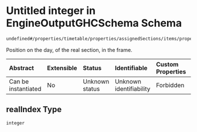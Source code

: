 # Untitled integer in EngineOutputGHCSchema Schema

```txt
undefined#/properties/timetable/properties/assignedSections/items/properties/realIndex
```

Position on the day, of the real section, in the frame.

| Abstract            | Extensible | Status         | Identifiable            | Custom Properties | Additional Properties | Access Restrictions | Defined In                                                                                       |
| :------------------ | :--------- | :------------- | :---------------------- | :---------------- | :-------------------- | :------------------ | :----------------------------------------------------------------------------------------------- |
| Can be instantiated | No         | Unknown status | Unknown identifiability | Forbidden         | Allowed               | none                | [ghcEngineOutput.schema.json\*](../../../out/ghcEngineOutput.schema.json "open original schema") |

## realIndex Type

`integer`
